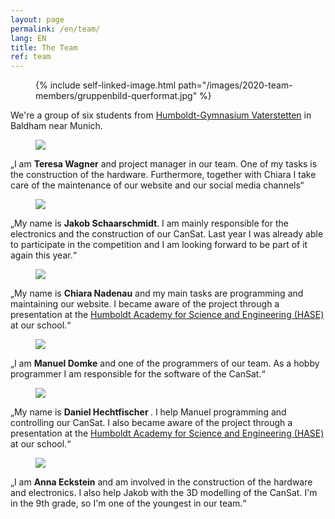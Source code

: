```yaml
---
layout: page
permalink: /en/team/
lang: EN
title: The Team
ref: team
---
```


<div class="side-figure page-banner">
  <figure class="medium">
    {% include self-linked-image.html path="/images/2020-team-members/gruppenbild-querformat.jpg" %}
  </figure>
  <div>We're a group of six students from <a href="http://www.humboldt-gym.de/">Humboldt-Gymnasium Vaterstetten</a> in Baldham near Munich.</div>
</div>

<section class="team-member-presentation side-figure" id="teresa">
  <figure>
    <img src="{{ site.baseurl }}/images/2020-team-members/teresa.jpg" />
  </figure>
  <span>„I am <strong>Teresa Wagner</strong> and project manager in our team. One of my tasks is the construction of the hardware. Furthermore, together with Chiara I take care of the maintenance of our website and our social media channels“</span>
</section>

<section class="team-member-presentation side-figure" id="jakob">
  <figure>
    <img src="{{ site.baseurl }}/images/2020-team-members/jakob.jpg" />
  </figure>
  <span>„My name is <strong>Jakob Schaarschmidt</strong>. I am mainly responsible for the electronics and the construction of our CanSat. Last year I was already able to participate in the competition and I am looking forward to be part of it again this year.“</span>
</section>

<section class="team-member-presentation side-figure" id="chiara">
  <figure>
    <img src="{{ site.baseurl }}/images/2020-team-members/chiara.jpg" />
  </figure>
  <span>„My name is <strong>Chiara Nadenau</strong> and my main tasks are programming and maintaining our website. I became aware of the project through a presentation at the <a href="http://www.humboldt-gym.de/node/135" target="_blank" >Humboldt Academy for Science and Engineering (HASE) </a> at our school.“</span>
</section>

<section class="team-member-presentation side-figure" id="manuel">
  <figure>
    <img src="{{ site.baseurl }}/images/2020-team-members/manuel.jpg" />
  </figure>
  <span>„I am <strong>Manuel Domke</strong> and one of the programmers of our team. As a hobby programmer I am responsible for the software of the CanSat.“  </span>
</section>

<section class="team-member-presentation side-figure" id="daniel">
  <figure>
    <img src="{{ site.baseurl }}/images/2020-team-members/daniel.jpg" />
  </figure>
  <span>„My name is <strong>Daniel Hechtfischer </strong>. I help Manuel programming and controlling our CanSat. I also became aware of the project through a presentation at the <a href="http://www.humboldt-gym.de/node/135" target="_blank" >Humboldt Academy for Science and Engineering (HASE) </a> at our school.“</span>
</section>

<section class="team-member-presentation side-figure" id="anna">
  <figure>
    <img src="{{ site.baseurl }}/images/2020-team-members/anna.jpg" />
  </figure>
  <span>„I am <strong>Anna Eckstein</strong> and am involved in the construction of the hardware and electronics. I also help Jakob with the 3D modelling of the CanSat. I'm in the 9th grade, so I'm one of the youngest in our team.“</span>
</section>
